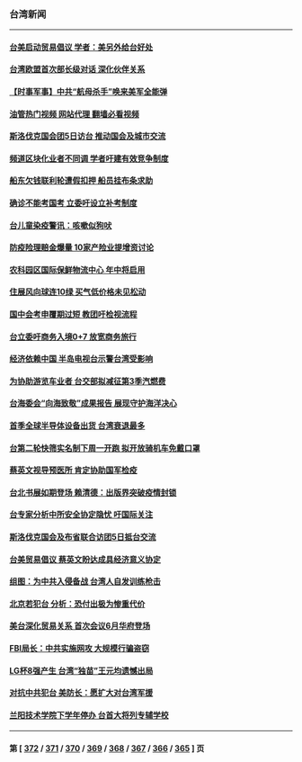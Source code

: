 ### 台湾新闻
---
#### [台美启动贸易倡议 学者：美另外给台好处](../../pages/ncid1349361/n13751031.md?06031245) 
#### [台湾欧盟首次部长级对话 深化伙伴关系](../../pages/ncid1349361/n13751071.md?06031245) 
#### [【时事军事】中共“航母杀手”唤来美军全能弹](../../pages/ncid1349361/n13750425.md?06031245) 
#### [油管热门视频 网站代理 翻墙必看视频](http://209.222.30.114:81/youtube.html?06031245)
#### [斯洛伐克国会团5日访台 推动国会及城市交流](../../pages/ncid1349361/n13751046.md?06031245) 
#### [频道区块化业者不同调 学者吁建有效竞争制度](../../pages/ncid1349361/n13751044.md?06031245) 
#### [船东欠钱联利轮遭假扣押 船员挂布条求助](../../pages/ncid1349361/n13751047.md?06031245) 
#### [确诊不能考国考 立委吁设立补考制度](../../pages/ncid1349361/n13751007.md?06031245) 
#### [台儿童染疫警讯：咳嗽似狗吠](../../pages/ncid1349361/n13751017.md?06031245) 
#### [防疫险理赔金爆量 10家产险业提增资讨论](../../pages/ncid1349361/n13751016.md?06031245) 
#### [农科园区国际保鲜物流中心 年中将启用](../../pages/ncid1349361/n13751014.md?06031245) 
#### [住展风向球连10绿 买气低价格未见松动](../../pages/ncid1349361/n13751013.md?06031245) 
#### [国中会考申覆期过短 教团吁检视流程](../../pages/ncid1349361/n13751018.md?06031245) 
#### [台立委吁商务入境0+7 放宽商务旅行](../../pages/ncid1349361/n13750986.md?06031245) 
#### [经济依赖中国 半岛电视台示警台湾受影响](../../pages/ncid1349361/n13750999.md?06031245) 
#### [为协助游览车业者 台交部拟减征第3季汽燃费](../../pages/ncid1349361/n13750985.md?06031245) 
#### [台海委会“向海致敬”成果报告 展现守护海洋决心](../../pages/ncid1349361/n13750972.md?06031245) 
#### [首季全球半导体设备出货 台湾衰退最多](../../pages/ncid1349361/n13750973.md?06031245) 
#### [台第二轮快筛实名制下周一开跑 拟开放骑机车免戴口罩](../../pages/ncid1349361/n13750975.md?06031245) 
#### [蔡英文视导预医所 肯定协助国军检疫](../../pages/ncid1349361/n13750919.md?06031245) 
#### [台北书展如期登场 赖清德：出版界突破疫情封锁](../../pages/ncid1349361/n13750882.md?06031245) 
#### [台专家分析中所安全协定隐忧 吁国际关注](../../pages/ncid1349361/n13750685.md?06031245) 
#### [斯洛伐克国会及布省联合访团5日抵台交流](../../pages/ncid1349361/n13750694.md?06031245) 
#### [台美贸易倡议 蔡英文盼达成具经济意义协定](../../pages/ncid1349361/n13750626.md?06031245) 
#### [组图：为中共入侵备战 台湾人自发训练枪击](../../pages/ncid1349361/n13750418.md?06031245) 
#### [北京若犯台 分析：恐付出极为惨重代价](../../pages/ncid1349361/n13750116.md?06031245) 
#### [美台深化贸易关系 首次会议6月华府登场](../../pages/ncid1349361/n13750203.md?06031245) 
#### [FBI局长：中共实施网攻 大规模行骗盗窃](../../pages/ncid1349361/n13750396.md?06031245) 
#### [LG杯8强产生 台湾“独苗”王元均遗憾出局](../../pages/ncid1349361/n13750378.md?06031245) 
#### [对抗中共犯台 美防长：愿扩大对台湾军援](../../pages/ncid1349361/n13750304.md?06031245) 
#### [兰阳技术学院下学年停办 台首大将列专辅学校](../../pages/ncid1349361/n13750276.md?06031245) 

---
#### 第 [ [372](./372.md?06031245) / [371](./371.md?06031245) / [370](./370.md?06031245) / [369](./369.md?06031245) / [368](./368.md?06031245) / [367](./367.md?06031245) / [366](./366.md?06031245) / [365](./365.md?06031245) ] 页
